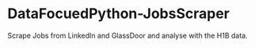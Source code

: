 # DataFocuedPython-JobsScraper
Scrape Jobs from LinkedIn and GlassDoor and analyse with the H1B data.
